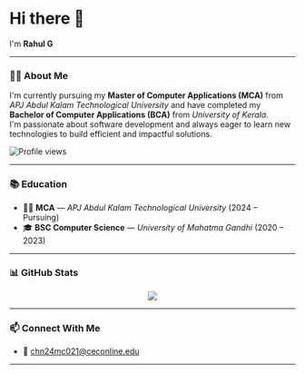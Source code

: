 <h1 align="left">Hi there <coders/> 👋</h1>

<p align="left">I'm <strong>Rahul G</strong></p>

---

### 🧑‍💻 About Me

I'm currently pursuing my **Master of Computer Applications (MCA)** from *APJ Abdul Kalam Technological University* and have completed my **Bachelor of Computer Applications (BCA)** from *University of Kerala*.  
I'm passionate about software development and always eager to learn new technologies to build efficient and impactful solutions.

<p align="left">
  <img src="https://komarev.com/ghpvc/?username=Rahulg-21&label=Profile%20views&color=0e75b6&style=flat" alt="Profile views" />
</p>

---

### 📚 Education

- 🧑‍🎓 **MCA** — *APJ Abdul Kalam Technological University* (2024 – Pursuing)  
- 🎓 **BSC Computer Science** — *University of Mahatma Gandhi* (2020 – 2023)

---

### 📊 GitHub Stats

<p align="center">
  <img src="https://github-readme-stats.vercel.app/api/top-langs/?username=Rahulg-21&theme=merko&hide_border=true&include_all_commits=true&count_private=true&layout=compact" />
</p>

---

### 📫 Connect With Me

<!-- - 🔗 [LinkedIn](https://www.linkedin.com/in/murali-krishna-linked-in) -->
 - 📧 [chn24mc021@ceconline.edu](mailto:chn24mc021@ceconline.edu) 

---
